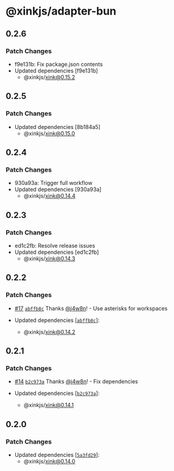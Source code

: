 # @xinkjs/adapter-bun

## 0.2.6

### Patch Changes

- f9e131b: Fix package.json contents
- Updated dependencies [f9e131b]
  - @xinkjs/xink@0.15.2

## 0.2.5

### Patch Changes

- Updated dependencies [8b184a5]
  - @xinkjs/xink@0.15.0

## 0.2.4

### Patch Changes

- 930a93a: Trigger full workflow
- Updated dependencies [930a93a]
  - @xinkjs/xink@0.14.4

## 0.2.3

### Patch Changes

- ed1c2fb: Resolve release issues
- Updated dependencies [ed1c2fb]
  - @xinkjs/xink@0.14.3

## 0.2.2

### Patch Changes

- [#17](https://github.com/xinkjs/xink/pull/17) [`abffb8c`](https://github.com/xinkjs/xink/commit/abffb8c0491a4a211e93fffffba6ba60c5b06719) Thanks [@j4w8n](https://github.com/j4w8n)! - Use asterisks for workspaces

- Updated dependencies [[`abffb8c`](https://github.com/xinkjs/xink/commit/abffb8c0491a4a211e93fffffba6ba60c5b06719)]:
  - @xinkjs/xink@0.14.2

## 0.2.1

### Patch Changes

- [#14](https://github.com/xinkjs/xink/pull/14) [`b2c973a`](https://github.com/xinkjs/xink/commit/b2c973a4f0e13ac05bb693a8a9efdaea7c998afa) Thanks [@j4w8n](https://github.com/j4w8n)! - Fix dependencies

- Updated dependencies [[`b2c973a`](https://github.com/xinkjs/xink/commit/b2c973a4f0e13ac05bb693a8a9efdaea7c998afa)]:
  - @xinkjs/xink@0.14.1

## 0.2.0

### Patch Changes

- Updated dependencies [[`5a3fd29`](https://github.com/xinkjs/xink/commit/5a3fd29454810952f13c2950ddc5678522feadf5)]:
  - @xinkjs/xink@0.14.0
